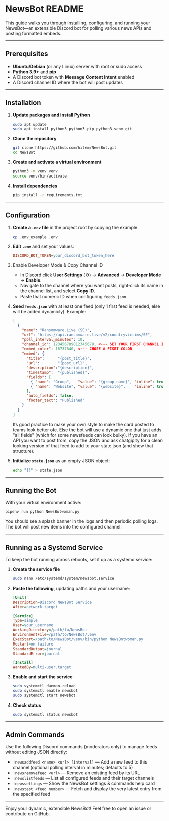 # NewsBot README

This guide walks you through installing, configuring, and running your NewsBot—an extensible Discord bot for polling various news APIs and posting formatted embeds.

---

## Prerequisites

- **Ubuntu/Debian** (or any Linux) server with root or sudo access  
- **Python 3.9+** and **pip**  
- A Discord bot token with **Message Content Intent** enabled  
- A Discord channel ID where the bot will post updates  

---

## Installation

1. **Update packages and install Python**

   ```bash
   sudo apt update
   sudo apt install python3 python3-pip python3-venv git
   ```

2. **Clone the repository**

   ```bash
   git clone https://github.com/hitem/NewsBot.git
   cd NewsBot
   ```

3. **Create and activate a virtual environment**

   ```bash
   python3 -m venv venv
   source venv/bin/activate
   ```

4. **Install dependencies**
   ```bash
   pip install -r requirements.txt
   ```

---

## Configuration

1. **Create a `.env` file** in the project root by copying the example:

   ```bash
   cp .env_example .env
   ```

2. **Edit `.env`** and set your values:

   ```ini
   DISCORD_BOT_TOKEN=your_discord_bot_token_here
   ```

3. Enable Developer Mode & Copy Channel ID

   - In Discord click **User Settings** (⚙️) → **Advanced** → **Developer Mode** → **Enable**.  
   - Navigate to the channel where you want posts, right‑click its name in the channel list, and select **Copy ID**.  
   - Paste that numeric ID when configuring `feeds.json`.

4. **Seed `feeds.json`** with at least one feed (only 1 first feed is needed, else will be added dynamicly). Example:

   ```json
   [
     {
       "name": "Ransomware.Live (SE)",
       "url": "https://api.ransomware.live/v2/countryvictims/SE",
       "poll_interval_minutes": 10,
       "channel_id": 123456789012345678, <--- SET YOUR FIRST CHANNEL ID
       "embed_color": 16737840, <--- CHOSE A FISRT COLOR
       "embed": {
         "title":      "{post_title}",
         "url":        "{post_url}",
         "description":"{description}",
         "timestamp":  "{published}",
         "fields": [
           { "name": "Group",   "value": "{group_name}", "inline": true },
           { "name": "Website", "value": "{website}",    "inline": true }
         ],
         "auto_fields": false,
         "footer_text": "Published"
       }
     }
   ]
   ```
   Its good practice to make your own style to make the card posted to teams look better ofc. Else the bot will use a dynamic one that just adds "all fields" (which for some newsfeeds can look bulky).
   If you have an API you want to post from, copy the JSON and ask chatgipity for a clean looking version of that feed to add to your state.json (and show that structure).

5. **Initialize `state.json`** as an empty JSON object:

   ```bash
   echo "{}" > state.json
   ```

---

## Running the Bot

With your virtual environment active:

```bash
pipenv run python NewsBotwoman.py
```

You should see a splash banner in the logs and then periodic polling logs. The bot will post new items into the configured channel.

---

## Running as a Systemd Service

To keep the bot running across reboots, set it up as a systemd service:

1. **Create the service file**

   ```bash
   sudo nano /etc/systemd/system/newsbot.service
   ```

2. **Paste the following**, updating paths and your username:

   ```ini
   [Unit]
   Description=Discord NewsBot Service
   After=network.target

   [Service]
   Type=simple
   User=your_username
   WorkingDirectory=/path/to/NewsBot
   EnvironmentFile=/path/to/NewsBot/.env
   ExecStart=/path/to/NewsBot/venv/bin/python NewsBotwoman.py
   Restart=on-failure
   StandardOutput=journal
   StandardError=journal

   [Install]
   WantedBy=multi-user.target
   ```

3. **Enable and start the service**

   ```bash
   sudo systemctl daemon-reload
   sudo systemctl enable newsbot
   sudo systemctl start newsbot
   ```

4. **Check status**

   ```bash
   sudo systemctl status newsbot
   ```

---

## Admin Commands

Use the following Discord commands (moderators only) to manage feeds without editing JSON directly:

- `!newsaddfeed <name> <url> [interval]` — Add a new feed to this channel (optional polling interval in minutes; defaults to 5)  
- `!newsremovefeed <url>`               — Remove an existing feed by its URL  
- `!newslistfeeds`                      — List all configured feeds and their target channels  
- `!newssettings`                       — Show the NewsBot settings & commands help card  
- `!newstest <feed number>`             — Fetch and display the very latest entry from the specified feed  

---

Enjoy your dynamic, extensible NewsBot! Feel free to open an issue or contribute on GitHub.
